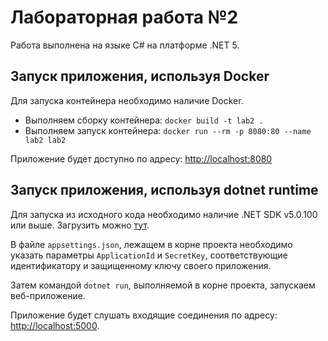 # Лабораторная работа №2

Работа выполнена на языке C# на платформе .NET 5.

## Запуск приложения, используя Docker

Для запуска контейнера необходимо наличие Docker.

- Выполняем сборку контейнера: `docker build -t lab2 .`
- Выполняем запуск контейнера: `docker run --rm -p 8080:80 --name lab2 lab2`

Приложение будет доступно по адресу: [http://localhost:8080](http://localhost:8080)

## Запуск приложения, используя dotnet runtime

Для запуска из исходного кода необходимо наличие .NET SDK v5.0.100 или выше. Загрузить можно [тут](https://dotnet.microsoft.com/download/dotnet/5.0).

В файле `appsettings.json`, лежащем в корне проекта необходимо указать параметры `ApplicationId` и `SecretKey`, соответствующие идентификатору и защищенному ключу своего приложения.

Затем командой `dotnet run`, выполняемой в корне проекта, запускаем веб-приложение.

Приложение будет слушать входящие соединения по адресу: [http://localhost:5000](http://localhost:5000).
